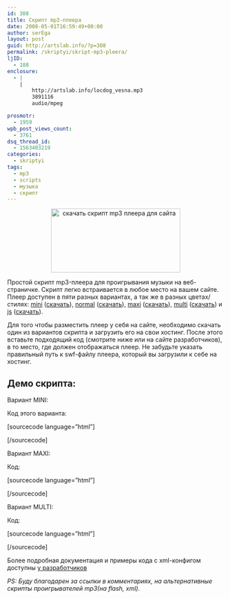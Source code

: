 ```yaml
---
id: 308
title: Скрипт mp3-плеера
date: 2008-05-01T16:59:49+00:00
author: serEga
layout: post
guid: http://artslab.info/?p=308
permalink: /skriptyi/skript-mp3-pleera/
ljID:
  - 188
enclosure:
  - |
    |
        http://artslab.info/locdog_vesna.mp3
        3891116
        audio/mpeg

prosmotr:
  - 1959
wpb_post_views_count:
  - 3761
dsq_thread_id:
  - 1563403219
categories:
  - skriptyi
tags:
  - mp3
  - scripts
  - музыка
  - скрипт
---
```

<center>
  <a href="http://artslab.info/wp-content/uploads/mp3_player_script.jpg"><img src="http://artslab.info/wp-content/uploads/mp3_player_script-300x148.jpg" alt="скачать скрипт mp3 плеера для сайта" title="mp3_player_script" width="300" height="148" class="alignnone size-medium wp-image-848" /></a>
</center>

Простой скрипт mp3-плеера для проигрывания музыки на веб-страничке. Скрипт легко встраивается в любое место на вашем сайте. Плеер доступен в пяти разных вариантах, а так же в разных цветах/стилях: <a href="http://flash-mp3-player.net/players/mini/" target="_blank">mini</a> ([скачать](http://flash-mp3-player.net/players/mini/download/)), <a href="http://flash-mp3-player.net/players/normal/" target="_blank">normal</a> ([скачать](http://flash-mp3-player.net/players/normal/download/)), <a href="http://flash-mp3-player.net/players/maxi/" target="_blank">maxi</a> ([скачать](http://flash-mp3-player.net/players/maxi/download/)), <a href="http://flash-mp3-player.net/players/multi/" target="_blank">multi</a> ([скачать](http://flash-mp3-player.net/players/multi/download/)) и <a href="http://flash-mp3-player.net/players/js/" target="_blank">js</a> ([скачать](http://flash-mp3-player.net/players/js/download/)).

Для того чтобы разместить плеер у себя на сайте, необходимо скачать один из вариантов скрипта и загрузить его на свои хостинг. После этого вставьте подходящий код (смотрите ниже или на сайте разработчиков), в то место, где должен отображаться плеер. Не забудьте указать правильный путь к swf-файлу плеера, который вы загрузили к себе на хостинг.

## Демо скрипта:

Вариант MINI:



Код этого варианта:

[sourcecode language=&#8221;html&#8221;]



[/sourcecode]

Вариант MAXI:



Код:

[sourcecode language=&#8221;html&#8221;]



[/sourcecode]

Вариант MULTI:



Код:

[sourcecode language=&#8221;html&#8221;]



[/sourcecode]

Более подробная документация и примеры кода с xml-конфигом доступны [у разработчиков](http://flash-mp3-player.net/players/normal/)

_PS: Буду благодарен за ссылки в комментариях, на альтернативные скрипты проигрывателей mp3(на flash, xml)._